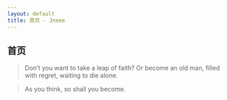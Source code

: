 ```yaml
---
layout: default
title: 首页 - Jneee
---
```

## 首页

> Don’t you want to take a leap of faith? Or become an old man, filled with regret, waiting to die alone.

> As you think, so shall you become.